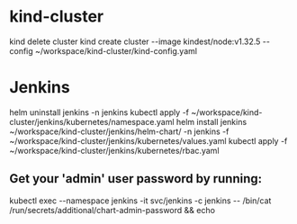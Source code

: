 # kind-cluster

kind delete cluster
kind create cluster --image kindest/node:v1.32.5 --config ~/workspace/kind-cluster/kind-config.yaml

# Jenkins

helm uninstall jenkins -n jenkins
kubectl apply -f ~/workspace/kind-cluster/jenkins/kubernetes/namespace.yaml
helm install jenkins ~/workspace/kind-cluster/jenkins/helm-chart/ -n jenkins -f ~/workspace/kind-cluster/jenkins/kubernetes/values.yaml
kubectl apply -f ~/workspace/kind-cluster/jenkins/kubernetes/rbac.yaml

## Get your 'admin' user password by running:
kubectl exec --namespace jenkins -it svc/jenkins -c jenkins -- /bin/cat /run/secrets/additional/chart-admin-password && echo